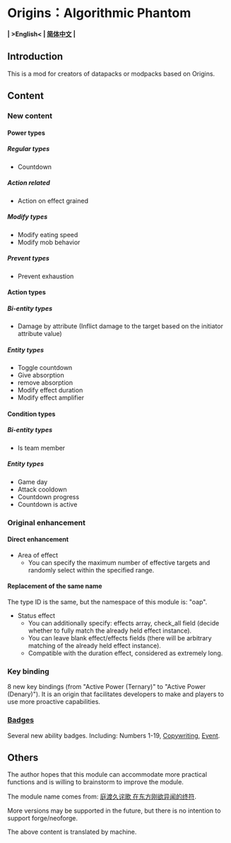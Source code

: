 # Origins：Algorithmic Phantom

**| >English< | [简体中文](README-zh_cn.md) |**

## Introduction

This is a mod for creators of datapacks or modpacks based on Origins.

## Content

### New content

#### Power types

##### Regular types

- Countdown

##### Action related

- Action on effect grained

##### Modify types

- Modify eating speed
- Modify mob behavior

##### Prevent types

- Prevent exhaustion

#### Action types

##### Bi-entity types

- Damage by attribute (Inflict damage to the target based on the initiator attribute value)

##### Entity types

- Toggle countdown
- Give absorption
- remove absorption
- Modify effect duration
- Modify effect amplifier

#### Condition types

##### Bi-entity types

- Is team member

##### Entity types

- Game day
- Attack cooldown
- Countdown progress
- Countdown is active

### Original enhancement

#### Direct enhancement

- Area of effect
  - You can specify the maximum number of effective targets and randomly select within the specified range.

#### Replacement of the same name

The type ID is the same, but the namespace of this module is: "oap".

- Status effect
  - You can additionally specify: effects array, check_all field (decide whether to fully match the already held effect instance).
  - You can leave blank effect/effects fields (there will be arbitrary matching of the already held effect instance).
  - Compatible with the duration effect, considered as extremely long.

### Key binding

8 new key bindings (from "Active Power (Ternary)" to "Active Power (Denary)").
It is an origin that facilitates developers to make and players to use more proactive capabilities.

### [Badges](src/main/resources/assets/oap/textures/gui/badge)

Several new ability badges.
Including: Numbers 1-19, [Copywriting](src/main/resources/assets/oap/textures/gui/badge/copywriting.png), [Event](src/main/resources/assets/oap/textures/gui/badge/event.png).

## Others

The author hopes that this module can accommodate more practical functions and is willing to brainstorm to improve the module.

The module name comes from: [庭渡久诧歌 在东方刚欲异闻的终符](https://thbwiki.cc/%E5%BA%AD%E6%B8%A1%E4%B9%85%E4%BE%98%E6%AD%8C).

More versions may be supported in the future, but there is no intention to support forge/neoforge.

The above content is translated by machine.
